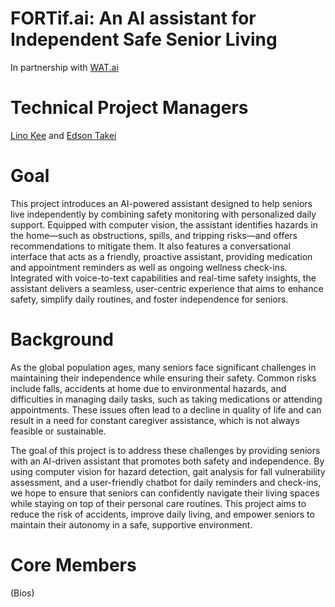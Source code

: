 # FORTif.ai: An AI assistant for Independent Safe Senior Living 
In partnership with [WAT.ai](https://watai.ca/#/)

# Technical Project Managers
[Lino Kee](https://www.linkedin.com/in/linokee0423/) and [Edson Takei](https://www.linkedin.com/in/edsontakei/) 

# Goal
This project introduces an AI-powered assistant designed to help seniors live independently by combining safety monitoring with personalized daily support. Equipped with computer vision, the assistant identifies hazards in the home—such as obstructions, spills, and tripping risks—and offers recommendations to mitigate them. It also features a conversational interface that acts as a friendly, proactive assistant, providing medication and appointment reminders as well as ongoing wellness check-ins. Integrated with voice-to-text capabilities and real-time safety insights, the assistant delivers a seamless, user-centric experience that aims to enhance safety, simplify daily routines, and foster independence for seniors.

# Background
As the global population ages, many seniors face significant challenges in maintaining their independence while ensuring their safety. Common risks include falls, accidents at home due to environmental hazards, and difficulties in managing daily tasks, such as taking medications or attending appointments. These issues often lead to a decline in quality of life and can result in a need for constant caregiver assistance, which is not always feasible or sustainable.

The goal of this project is to address these challenges by providing seniors with an AI-driven assistant that promotes both safety and independence. By using computer vision for hazard detection, gait analysis for fall vulnerability assessment, and a user-friendly chatbot for daily reminders and check-ins, we hope to ensure that seniors can confidently navigate their living spaces while staying on top of their personal care routines. This project aims to reduce the risk of accidents, improve daily living, and empower seniors to maintain their autonomy in a safe, supportive environment.

# Core Members
(Bios)
